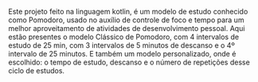 Este projeto feito na linguagem kotlin, é um modelo de estudo conhecido como Pomodoro, usado no auxílio de controle de foco e tempo para um melhor aproveitamento de atividades de desenvolvimento pessoal.
Aqui estão presentes o modelo Clássico de Pomodoro, com 4 intervalos de estudo de 25 min, com 3 intervalos de 5 minutos de descanso e o 4º intervalo de 25 minutos. E também um modelo personalizado, onde é escolhido: o tempo de estudo, descanso e o número de repetições desse ciclo de estudos.




